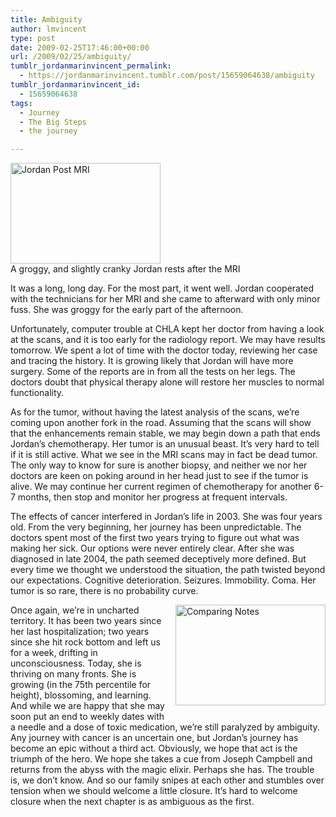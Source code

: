 ```yaml
---
title: Ambiguity
author: lmvincent
type: post
date: 2009-02-25T17:46:00+00:00
url: /2009/02/25/ambiguity/
tumblr_jordanmarinvincent_permalink:
  - https://jordanmarinvincent.tumblr.com/post/15659064638/ambiguity
tumblr_jordanmarinvincent_id:
  - 15659064638
tags:
  - Journey
  - The Big Steps
  - the journey

---
```

<a href="https://www.flickr.com/photos/larryvincent/3310644826/" title="Jordan Post MRI by larryvincent, on Flickr" target="_blank" rel="noopener"><img loading="lazy" src="https://farm4.static.flickr.com/3574/3310644826_999d03fe26_m.jpg" width="240" height="161" alt="Jordan Post MRI" /></a>  
A groggy, and slightly cranky Jordan rests after the MRI

It was a long, long day. For the most part, it went well. Jordan cooperated with the technicians for her MRI and she came to afterward with only minor fuss. She was groggy for the early part of the afternoon.

Unfortunately, computer trouble at CHLA kept her doctor from having a look at the scans, and it is too early for the radiology report. We may have results tomorrow. We spent a lot of time with the doctor today, reviewing her case and tracing the history. It is growing likely that Jordan will have more surgery. Some of the reports are in from all the tests on her legs. The doctors doubt that physical therapy alone will restore her muscles to normal functionality.

As for the tumor, without having the latest analysis of the scans, we&rsquo;re coming upon another fork in the road. Assuming that the scans will show that the enhancements remain stable, we may begin down a path that ends Jordan&rsquo;s chemotherapy. Her tumor is an unusual beast. It&rsquo;s very hard to tell if it is still active. What we see in the MRI scans may in fact be dead tumor. The only way to know for sure is another biopsy, and neither we nor her doctors are keen on poking around in her head just to see if the tumor is alive. We may continue her current regimen of chemotherapy for another 6-7 months, then stop and monitor her progress at frequent intervals.

The effects of cancer interfered in Jordan&rsquo;s life in 2003. She was four years old. From the very beginning, her journey has been unpredictable. The doctors spent most of the first two years trying to figure out what was making her sick. Our options were never entirely clear. After she was diagnosed in late 2004, the path seemed deceptively more defined. But every time we thought we understood the situation, the path twisted beyond our expectations. Cognitive deterioration. Seizures. Immobility. Coma. Her tumor is so rare, there is no probability curve.

<a href="https://www.flickr.com/photos/larryvincent/3309834185/" title="Comparing Notes by larryvincent, on Flickr" target="_blank" rel="noopener"><img loading="lazy" src="https://farm4.static.flickr.com/3573/3309834185_6cf4a8daf0_m.jpg" width="240" height="161" alt="Comparing Notes" style="float:right;padding-left:10px;padding-bottom:12px;" /></a>Once again, we&rsquo;re in uncharted territory. It has been two years since her last hospitalization; two years since she hit rock bottom and left us for a week, drifting in unconsciousness. Today, she is thriving on many fronts. She is growing (in the 75th percentile for height), blossoming, and learning. And while we are happy that she may soon put an end to weekly dates with a needle and a dose of toxic medication, we&rsquo;re still paralyzed by ambiguity. Any journey with cancer is an uncertain one, but Jordan&rsquo;s journey has become an epic without a third act. Obviously, we hope that act is the triumph of the hero. We hope she takes a cue from Joseph Campbell and returns from the abyss with the magic elixir. Perhaps she has. The trouble is, we don&rsquo;t know. And so our family snipes at each other and stumbles over tension when we should welcome a little closure. It&rsquo;s hard to welcome closure when the next chapter is as ambiguous as the first.

<div class="blogger-post-footer">
  <img loading="lazy" width="1" height="1" src="https://blogger.googleusercontent.com/tracker/9039099668816362935-1302252007932051503?l=jordansjourney2.blogspot.com" alt="" />
</div>